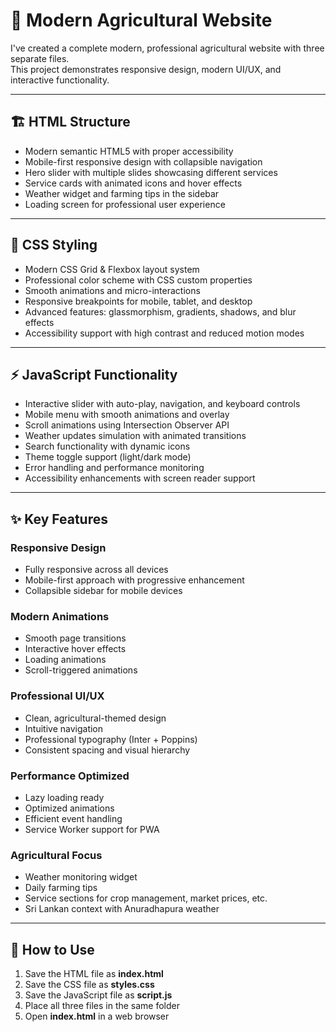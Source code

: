 # 🌾 Modern Agricultural Website

I've created a complete modern, professional agricultural website with three separate files.  
This project demonstrates responsive design, modern UI/UX, and interactive functionality.

---

## 🏗️ HTML Structure
- Modern semantic HTML5 with proper accessibility
- Mobile-first responsive design with collapsible navigation
- Hero slider with multiple slides showcasing different services
- Service cards with animated icons and hover effects
- Weather widget and farming tips in the sidebar
- Loading screen for professional user experience

---

## 🎨 CSS Styling
- Modern CSS Grid & Flexbox layout system
- Professional color scheme with CSS custom properties
- Smooth animations and micro-interactions
- Responsive breakpoints for mobile, tablet, and desktop
- Advanced features: glassmorphism, gradients, shadows, and blur effects
- Accessibility support with high contrast and reduced motion modes

---

## ⚡ JavaScript Functionality
- Interactive slider with auto-play, navigation, and keyboard controls
- Mobile menu with smooth animations and overlay
- Scroll animations using Intersection Observer API
- Weather updates simulation with animated transitions
- Search functionality with dynamic icons
- Theme toggle support (light/dark mode)
- Error handling and performance monitoring
- Accessibility enhancements with screen reader support

---

## ✨ Key Features

### Responsive Design
- Fully responsive across all devices
- Mobile-first approach with progressive enhancement
- Collapsible sidebar for mobile devices

### Modern Animations
- Smooth page transitions
- Interactive hover effects
- Loading animations
- Scroll-triggered animations

### Professional UI/UX
- Clean, agricultural-themed design
- Intuitive navigation
- Professional typography (Inter + Poppins)
- Consistent spacing and visual hierarchy

### Performance Optimized
- Lazy loading ready
- Optimized animations
- Efficient event handling
- Service Worker support for PWA

### Agricultural Focus
- Weather monitoring widget
- Daily farming tips
- Service sections for crop management, market prices, etc.
- Sri Lankan context with Anuradhapura weather

---

## 📂 How to Use

1. Save the HTML file as **index.html**
2. Save the CSS file as **styles.css**
3. Save the JavaScript file as **script.js**
4. Place all three files in the same folder
5. Open **index.html** in a web browser
